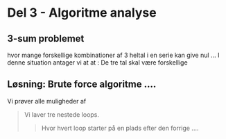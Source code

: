 # Del 3 - Algoritme analyse

## 3-sum problemet 

hvor mange forskellige kombinationer af 3 heltal i en serie kan give nul ...
I denne situation antager vi at at : De tre tal skal være forskellige

## Løsning: Brute force algoritme ....
Vi prøver alle muligheder af

>Vi laver tre nestede loops.    
>>Hvor hvert loop starter på en plads efter den forrige .... 
